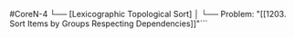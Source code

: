 #CoreN-4
└── [Lexicographic Topological Sort]
    │
    └── Problem: "[[1203. Sort Items by Groups Respecting Dependencies]]"```